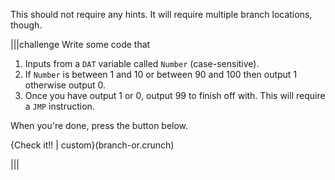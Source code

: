 This should not require any hints. It will require multiple branch locations, though.

|||challenge
Write some code that 

1. Inputs from a `DAT` variable called `Number` (case-sensitive).
1. If `Number` is between 1 and 10 or between 90 and 100 then output 1 otherwise output 0.
1. Once you have output 1 or 0, output 99 to finish off with. This will require a `JMP` instruction.

When you're done, press the button below.

{Check it!! | custom}(branch-or.crunch)

|||
